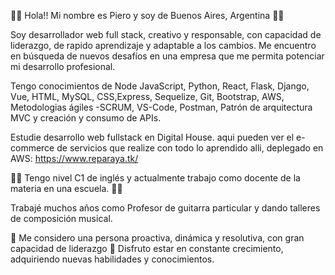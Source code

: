 👋🏻 Hola!! Mi nombre es Piero y soy de Buenos Aires, Argentina 👋🏻

Soy desarrollador web full stack, creativo y responsable, con capacidad de liderazgo, de rapido aprendizaje y adaptable a los cambios. Me encuentro en búsqueda de nuevos desafíos en una empresa que me permita potenciar mi desarrollo profesional.

Tengo conocimientos de Node JavaScript, Python, React, Flask, Django, Vue,  HTML, MySQL, CSS,Express, Sequelize, Git, Bootstrap, AWS, Metodologias ágiles -SCRUM, VS-Code, Postman, Patrón de arquitectura MVC y creación y consumo de APIs. 

Estudie desarrollo web fullstack en Digital House. aqui pueden ver el e-commerce de servicios que realize con todo lo aprendido alli, deplegado en AWS: https://www.reparaya.tk/

👩‍🏫 Tengo nivel C1 de inglés y actualmente trabajo como docente de la materia en una escuela. 👩‍🏫

Trabajé muchos años como Profesor de guitarra particular y dando talleres de composición musical.

💪 Me considero una persona proactiva, dinámica y resolutiva, con gran capacidad de liderazgo 💪
Disfruto estar en constante crecimiento, adquiriendo nuevas habilidades y conocimientos.

